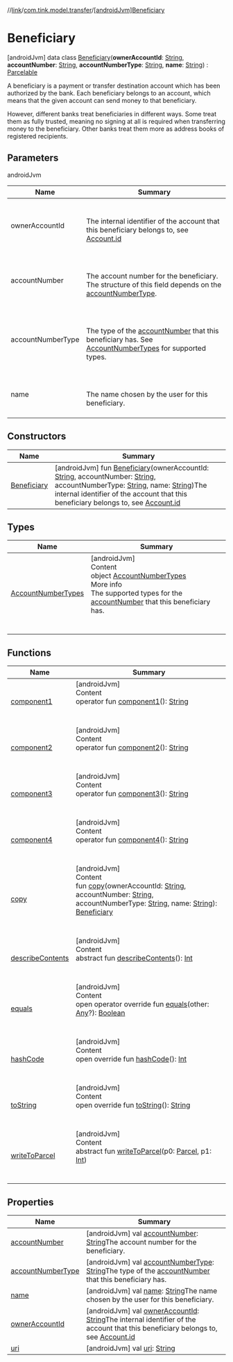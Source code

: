 //[link](../../index.md)/[com.tink.model.transfer](../index.md)/[[androidJvm]Beneficiary](index.md)



# Beneficiary  
 [androidJvm] data class [Beneficiary](index.md)(**ownerAccountId**: [String](https://kotlinlang.org/api/latest/jvm/stdlib/kotlin/-string/index.html), **accountNumber**: [String](https://kotlinlang.org/api/latest/jvm/stdlib/kotlin/-string/index.html), **accountNumberType**: [String](https://kotlinlang.org/api/latest/jvm/stdlib/kotlin/-string/index.html), **name**: [String](https://kotlinlang.org/api/latest/jvm/stdlib/kotlin/-string/index.html)) : [Parcelable](https://developer.android.com/reference/kotlin/android/os/Parcelable.html)

A beneficiary is a payment or transfer destination account which has been authorized by the bank. Each beneficiary belongs to an account, which means that the given account can send money to that beneficiary.



However, different banks treat beneficiaries in different ways. Some treat them as fully trusted, meaning no signing at all is required when transferring money to the beneficiary. Other banks treat them more as address books of registered recipients.

   


## Parameters  
  
androidJvm  
  
|  Name|  Summary| 
|---|---|
| <a name="com.tink.model.transfer/Beneficiary///PointingToDeclaration/"></a>ownerAccountId| <a name="com.tink.model.transfer/Beneficiary///PointingToDeclaration/"></a><br><br>The internal identifier of the account that this beneficiary belongs to, see [Account.id](../../com.tink.model.account/[android-jvm]-account/id.md)<br><br>
| <a name="com.tink.model.transfer/Beneficiary///PointingToDeclaration/"></a>accountNumber| <a name="com.tink.model.transfer/Beneficiary///PointingToDeclaration/"></a><br><br>The account number for the beneficiary. The structure of this field depends on the [accountNumberType](account-number-type.md).<br><br>
| <a name="com.tink.model.transfer/Beneficiary///PointingToDeclaration/"></a>accountNumberType| <a name="com.tink.model.transfer/Beneficiary///PointingToDeclaration/"></a><br><br>The type of the [accountNumber](account-number.md) that this beneficiary has. See [AccountNumberTypes](-account-number-types/index.md) for supported types.<br><br>
| <a name="com.tink.model.transfer/Beneficiary///PointingToDeclaration/"></a>name| <a name="com.tink.model.transfer/Beneficiary///PointingToDeclaration/"></a><br><br>The name chosen by the user for this beneficiary.<br><br>
  


## Constructors  
  
|  Name|  Summary| 
|---|---|
| <a name="com.tink.model.transfer/Beneficiary/Beneficiary/#kotlin.String#kotlin.String#kotlin.String#kotlin.String/PointingToDeclaration/"></a>[Beneficiary](-beneficiary.md)| <a name="com.tink.model.transfer/Beneficiary/Beneficiary/#kotlin.String#kotlin.String#kotlin.String#kotlin.String/PointingToDeclaration/"></a> [androidJvm] fun [Beneficiary](-beneficiary.md)(ownerAccountId: [String](https://kotlinlang.org/api/latest/jvm/stdlib/kotlin/-string/index.html), accountNumber: [String](https://kotlinlang.org/api/latest/jvm/stdlib/kotlin/-string/index.html), accountNumberType: [String](https://kotlinlang.org/api/latest/jvm/stdlib/kotlin/-string/index.html), name: [String](https://kotlinlang.org/api/latest/jvm/stdlib/kotlin/-string/index.html))The internal identifier of the account that this beneficiary belongs to, see [Account.id](../../com.tink.model.account/[android-jvm]-account/id.md)   <br>


## Types  
  
|  Name|  Summary| 
|---|---|
| <a name="com.tink.model.transfer/Beneficiary.AccountNumberTypes///PointingToDeclaration/"></a>[AccountNumberTypes](-account-number-types/index.md)| <a name="com.tink.model.transfer/Beneficiary.AccountNumberTypes///PointingToDeclaration/"></a>[androidJvm]  <br>Content  <br>object [AccountNumberTypes](-account-number-types/index.md)  <br>More info  <br>The supported types for the [accountNumber](account-number.md) that this beneficiary has.  <br><br><br>


## Functions  
  
|  Name|  Summary| 
|---|---|
| <a name="com.tink.model.transfer/Beneficiary/component1/#/PointingToDeclaration/"></a>[component1](component1.md)| <a name="com.tink.model.transfer/Beneficiary/component1/#/PointingToDeclaration/"></a>[androidJvm]  <br>Content  <br>operator fun [component1](component1.md)(): [String](https://kotlinlang.org/api/latest/jvm/stdlib/kotlin/-string/index.html)  <br><br><br>
| <a name="com.tink.model.transfer/Beneficiary/component2/#/PointingToDeclaration/"></a>[component2](component2.md)| <a name="com.tink.model.transfer/Beneficiary/component2/#/PointingToDeclaration/"></a>[androidJvm]  <br>Content  <br>operator fun [component2](component2.md)(): [String](https://kotlinlang.org/api/latest/jvm/stdlib/kotlin/-string/index.html)  <br><br><br>
| <a name="com.tink.model.transfer/Beneficiary/component3/#/PointingToDeclaration/"></a>[component3](component3.md)| <a name="com.tink.model.transfer/Beneficiary/component3/#/PointingToDeclaration/"></a>[androidJvm]  <br>Content  <br>operator fun [component3](component3.md)(): [String](https://kotlinlang.org/api/latest/jvm/stdlib/kotlin/-string/index.html)  <br><br><br>
| <a name="com.tink.model.transfer/Beneficiary/component4/#/PointingToDeclaration/"></a>[component4](component4.md)| <a name="com.tink.model.transfer/Beneficiary/component4/#/PointingToDeclaration/"></a>[androidJvm]  <br>Content  <br>operator fun [component4](component4.md)(): [String](https://kotlinlang.org/api/latest/jvm/stdlib/kotlin/-string/index.html)  <br><br><br>
| <a name="com.tink.model.transfer/Beneficiary/copy/#kotlin.String#kotlin.String#kotlin.String#kotlin.String/PointingToDeclaration/"></a>[copy](copy.md)| <a name="com.tink.model.transfer/Beneficiary/copy/#kotlin.String#kotlin.String#kotlin.String#kotlin.String/PointingToDeclaration/"></a>[androidJvm]  <br>Content  <br>fun [copy](copy.md)(ownerAccountId: [String](https://kotlinlang.org/api/latest/jvm/stdlib/kotlin/-string/index.html), accountNumber: [String](https://kotlinlang.org/api/latest/jvm/stdlib/kotlin/-string/index.html), accountNumberType: [String](https://kotlinlang.org/api/latest/jvm/stdlib/kotlin/-string/index.html), name: [String](https://kotlinlang.org/api/latest/jvm/stdlib/kotlin/-string/index.html)): [Beneficiary](index.md)  <br><br><br>
| <a name="android.os/Parcelable/describeContents/#/PointingToDeclaration/"></a>[describeContents](../../com.tink.service.provider/[android-jvm]-provider-filter/index.md#%5Bandroid.os%2FParcelable%2FdescribeContents%2F%23%2FPointingToDeclaration%2F%5D%2FFunctions%2F1854938400)| <a name="android.os/Parcelable/describeContents/#/PointingToDeclaration/"></a>[androidJvm]  <br>Content  <br>abstract fun [describeContents](../../com.tink.service.provider/[android-jvm]-provider-filter/index.md#%5Bandroid.os%2FParcelable%2FdescribeContents%2F%23%2FPointingToDeclaration%2F%5D%2FFunctions%2F1854938400)(): [Int](https://kotlinlang.org/api/latest/jvm/stdlib/kotlin/-int/index.html)  <br><br><br>
| <a name="kotlin/Any/equals/#kotlin.Any?/PointingToDeclaration/"></a>[equals](../../com.tink.service.user/[android-jvm]-user-profile-service-impl/index.md#%5Bkotlin%2FAny%2Fequals%2F%23kotlin.Any%3F%2FPointingToDeclaration%2F%5D%2FFunctions%2F1854938400)| <a name="kotlin/Any/equals/#kotlin.Any?/PointingToDeclaration/"></a>[androidJvm]  <br>Content  <br>open operator override fun [equals](../../com.tink.service.user/[android-jvm]-user-profile-service-impl/index.md#%5Bkotlin%2FAny%2Fequals%2F%23kotlin.Any%3F%2FPointingToDeclaration%2F%5D%2FFunctions%2F1854938400)(other: [Any](https://kotlinlang.org/api/latest/jvm/stdlib/kotlin/-any/index.html)?): [Boolean](https://kotlinlang.org/api/latest/jvm/stdlib/kotlin/-boolean/index.html)  <br><br><br>
| <a name="kotlin/Any/hashCode/#/PointingToDeclaration/"></a>[hashCode](../../com.tink.service.user/[android-jvm]-user-profile-service-impl/index.md#%5Bkotlin%2FAny%2FhashCode%2F%23%2FPointingToDeclaration%2F%5D%2FFunctions%2F1854938400)| <a name="kotlin/Any/hashCode/#/PointingToDeclaration/"></a>[androidJvm]  <br>Content  <br>open override fun [hashCode](../../com.tink.service.user/[android-jvm]-user-profile-service-impl/index.md#%5Bkotlin%2FAny%2FhashCode%2F%23%2FPointingToDeclaration%2F%5D%2FFunctions%2F1854938400)(): [Int](https://kotlinlang.org/api/latest/jvm/stdlib/kotlin/-int/index.html)  <br><br><br>
| <a name="kotlin/Any/toString/#/PointingToDeclaration/"></a>[toString](../../com.tink.service.user/[android-jvm]-user-profile-service-impl/index.md#%5Bkotlin%2FAny%2FtoString%2F%23%2FPointingToDeclaration%2F%5D%2FFunctions%2F1854938400)| <a name="kotlin/Any/toString/#/PointingToDeclaration/"></a>[androidJvm]  <br>Content  <br>open override fun [toString](../../com.tink.service.user/[android-jvm]-user-profile-service-impl/index.md#%5Bkotlin%2FAny%2FtoString%2F%23%2FPointingToDeclaration%2F%5D%2FFunctions%2F1854938400)(): [String](https://kotlinlang.org/api/latest/jvm/stdlib/kotlin/-string/index.html)  <br><br><br>
| <a name="android.os/Parcelable/writeToParcel/#android.os.Parcel#kotlin.Int/PointingToDeclaration/"></a>[writeToParcel](../../com.tink.service.provider/[android-jvm]-provider-filter/index.md#%5Bandroid.os%2FParcelable%2FwriteToParcel%2F%23android.os.Parcel%23kotlin.Int%2FPointingToDeclaration%2F%5D%2FFunctions%2F1854938400)| <a name="android.os/Parcelable/writeToParcel/#android.os.Parcel#kotlin.Int/PointingToDeclaration/"></a>[androidJvm]  <br>Content  <br>abstract fun [writeToParcel](../../com.tink.service.provider/[android-jvm]-provider-filter/index.md#%5Bandroid.os%2FParcelable%2FwriteToParcel%2F%23android.os.Parcel%23kotlin.Int%2FPointingToDeclaration%2F%5D%2FFunctions%2F1854938400)(p0: [Parcel](https://developer.android.com/reference/kotlin/android/os/Parcel.html), p1: [Int](https://kotlinlang.org/api/latest/jvm/stdlib/kotlin/-int/index.html))  <br><br><br>


## Properties  
  
|  Name|  Summary| 
|---|---|
| <a name="com.tink.model.transfer/Beneficiary/accountNumber/#/PointingToDeclaration/"></a>[accountNumber](account-number.md)| <a name="com.tink.model.transfer/Beneficiary/accountNumber/#/PointingToDeclaration/"></a> [androidJvm] val [accountNumber](account-number.md): [String](https://kotlinlang.org/api/latest/jvm/stdlib/kotlin/-string/index.html)The account number for the beneficiary.   <br>
| <a name="com.tink.model.transfer/Beneficiary/accountNumberType/#/PointingToDeclaration/"></a>[accountNumberType](account-number-type.md)| <a name="com.tink.model.transfer/Beneficiary/accountNumberType/#/PointingToDeclaration/"></a> [androidJvm] val [accountNumberType](account-number-type.md): [String](https://kotlinlang.org/api/latest/jvm/stdlib/kotlin/-string/index.html)The type of the [accountNumber](account-number.md) that this beneficiary has.   <br>
| <a name="com.tink.model.transfer/Beneficiary/name/#/PointingToDeclaration/"></a>[name](name.md)| <a name="com.tink.model.transfer/Beneficiary/name/#/PointingToDeclaration/"></a> [androidJvm] val [name](name.md): [String](https://kotlinlang.org/api/latest/jvm/stdlib/kotlin/-string/index.html)The name chosen by the user for this beneficiary.   <br>
| <a name="com.tink.model.transfer/Beneficiary/ownerAccountId/#/PointingToDeclaration/"></a>[ownerAccountId](owner-account-id.md)| <a name="com.tink.model.transfer/Beneficiary/ownerAccountId/#/PointingToDeclaration/"></a> [androidJvm] val [ownerAccountId](owner-account-id.md): [String](https://kotlinlang.org/api/latest/jvm/stdlib/kotlin/-string/index.html)The internal identifier of the account that this beneficiary belongs to, see [Account.id](../../com.tink.model.account/[android-jvm]-account/id.md)   <br>
| <a name="com.tink.model.transfer/Beneficiary/uri/#/PointingToDeclaration/"></a>[uri](uri.md)| <a name="com.tink.model.transfer/Beneficiary/uri/#/PointingToDeclaration/"></a> [androidJvm] val [uri](uri.md): [String](https://kotlinlang.org/api/latest/jvm/stdlib/kotlin/-string/index.html)   <br>

